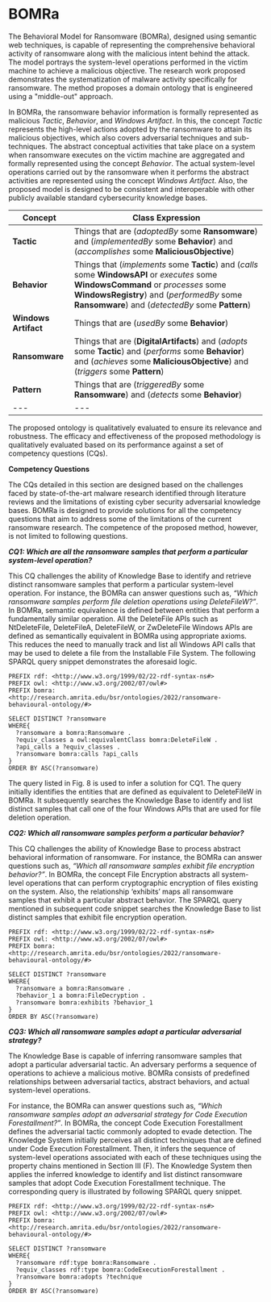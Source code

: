 # BOMRa
The Behavioral Model for Ransomware (BOMRa), designed using semantic web techniques, is capable of representing the comprehensive behavioral activity of ransomware along with the malicious intent behind the attack. The model portrays the system-level operations performed in the victim machine to achieve a malicious objective. The research work proposed demonstrates the systematization of malware activity specifically for ransomware. The method proposes a domain ontology that is engineered using a "middle-out" approach. 

In BOMRa, the ransomware behavior information is formally represented as malicious *Tactic*, *Behavior*, and *Windows Artifact*. In this, the concept *Tactic* represents the high-level actions adopted by the ransomware to attain its malicious objectives, which also covers adversarial techniques and sub-techniques. The abstract conceptual activities that take place on a system when ransomware executes on the victim machine are aggregated and formally represented using the concept *Behavior*. The actual system-level operations carried out by the ransomware when it performs the abstract activities are represented using the concept *Windows Artifact*. Also, the proposed model is designed to be consistent and interoperable with other publicly available standard cybersecurity knowledge bases.

|Concept|Class Expression|
|---|---|
|**Tactic**|Things that are (_adoptedBy_ some **Ransomware**) and (_implementedBy_ some **Behavior**) and (_accomplishes_ some **MaliciousObjective**)|
|**Behavior**|Things that (_implements_ some **Tactic**) and (_calls_ some **WindowsAPI** or _executes_ some **WindowsCommand** or _processes_ some **WindowsRegistry**) and (_performedBy_ some **Ransomware**) and (_detectedBy_ some **Pattern**)|
|**Windows Artifact**|Things that are (_usedBy_ some **Behavior**)|
|**Ransomware**|Things that are (**DigitalArtifacts**) and (_adopts_ some **Tactic**) and (_performs_ some **Behavior**) and (_achieves_ some **MaliciousObjective**) and (_triggers_ some **Pattern**)|
|**Pattern**|Things that are (_triggeredBy_ some **Ransomware**) and (_detects_ some **Behavior**)|
|---|---|

The proposed ontology is qualitatively evaluated to ensure its relevance and robustness. The efficacy and effectiveness of the proposed methodology is qualitatively evaluated based on its performance against a set of competency questions (CQs). 

**Competency Questions**

The	CQs detailed in this section are designed based on the challenges faced by state-of-the-art malware research identified through literature reviews and the limitations of existing cyber security adversarial knowledge bases. BOMRa is designed to provide solutions for all the competency questions that aim to address some of the limitations of the current ransomware research. The competence of the proposed method, however, is not limited to following questions.

**_CQ1: Which are all the ransomware samples that perform a particular system-level operation?_**

This CQ challenges the ability of Knowledge Base to identify and retrieve distinct ransomware samples that perform a particular system-level operation. For instance, the BOMRa can answer questions such as, _“Which ransomware samples perform file deletion operations using DeleteFileW?”_. In BOMRa, semantic equivalence is defined between entities that perform a fundamentally similar operation. All the DeleteFile APIs such as NtDeleteFile, DeleteFileA, DeleteFileW, or ZwDeleteFile Windows APIs are defined as semantically equivalent in BOMRa using appropriate axioms. This reduces the need to manually track and list all Windows API calls that may be used to delete a file from the Installable File System. The following SPARQL query snippet demonstrates the aforesaid logic.

```sparql
PREFIX rdf: <http://www.w3.org/1999/02/22-rdf-syntax-ns#>
PREFIX owl: <http://www.w3.org/2002/07/owl#>
PREFIX bomra: <http://research.amrita.edu/bsr/ontologies/2022/ransomware-behavioural-ontology/#>

SELECT DISTINCT ?ransomware
WHERE{
  ?ransomware a bomra:Ransomware .
  ?equiv_classes a owl:equivalentClass bomra:DeleteFileW .
  ?api_calls a ?equiv_classes .
  ?ransomware bomra:calls ?api_calls
}
ORDER BY ASC(?ransomware)
```

The query listed in Fig. 8 is used to infer a solution for CQ1. The query initially identifies the entities that are defined as equivalent to DeleteFileW in BOMRa. It subsequently searches the Knowledge Base to identify and list distinct samples that call one of the four Windows APIs that are used for file deletion operation.

**_CQ2: Which all ransomware samples perform a particular behavior?_**

This CQ challenges the ability of Knowledge Base to process abstract behavioral information of ransomware. For instance, the BOMRa can answer questions such as, _“Which all ransomware samples exhibit file encryption behavior?”_. In BOMRa, the concept File Encryption abstracts all system-level operations that can perform cryptographic encryption of files existing on the system. Also, the relationship ‘exhibits’ maps all ransomware samples that exhibit a particular abstract behavior. The SPARQL query mentioned in subsequent code snippet searches the Knowledge Base to list distinct samples that exhibit file encryption operation.

```sparql
PREFIX rdf: <http://www.w3.org/1999/02/22-rdf-syntax-ns#>
PREFIX owl: <http://www.w3.org/2002/07/owl#>
PREFIX bomra: <http://research.amrita.edu/bsr/ontologies/2022/ransomware-behavioural-ontology/#>

SELECT DISTINCT ?ransomware
WHERE{
  ?ransomware a bomra:Ransomware .
  ?behavior_1 a bomra:FileDecryption .
  ?ransomware bomra:exhibits ?behavior_1
}
ORDER BY ASC(?ransomware)
```

**_CQ3: Which all ransomware samples adopt a particular adversarial strategy?_**

The Knowledge Base is capable of inferring ransomware samples that adopt a particular adversarial tactic. An adversary performs a sequence of operations to achieve a malicious motive. BOMRa consists of predefined relationships between adversarial tactics, abstract behaviors, and actual system-level operations. 

For instance, the BOMRa can answer questions such as, _“Which ransomware samples adopt an adversarial strategy for Code Execution Forestallment?”_. In BOMRa, the concept Code Execution Forestallment defines the adversarial tactic commonly adopted to evade detection. The Knowledge System initially perceives all distinct techniques that are defined under Code Execution Forestallment. Then, it infers the sequence of system-level operations associated with each of these techniques using the property chains mentioned in Section III (F). The Knowledge System then applies the inferred knowledge to identify and list distinct ransomware samples that adopt Code Execution Forestallment technique. The corresponding query is illustrated by following SPARQL query snippet.

```sparql
PREFIX rdf: <http://www.w3.org/1999/02/22-rdf-syntax-ns#>
PREFIX owl: <http://www.w3.org/2002/07/owl#>
PREFIX bomra: <http://research.amrita.edu/bsr/ontologies/2022/ransomware-behavioural-ontology/#>

SELECT DISTINCT ?ransomware
WHERE{
  ?ransomware rdf:type bomra:Ransomware .
  ?equiv_classes rdf:type bomra:CodeExecutionForestallment .
  ?ransomware bomra:adopts ?technique
}
ORDER BY ASC(?ransomware)
```
